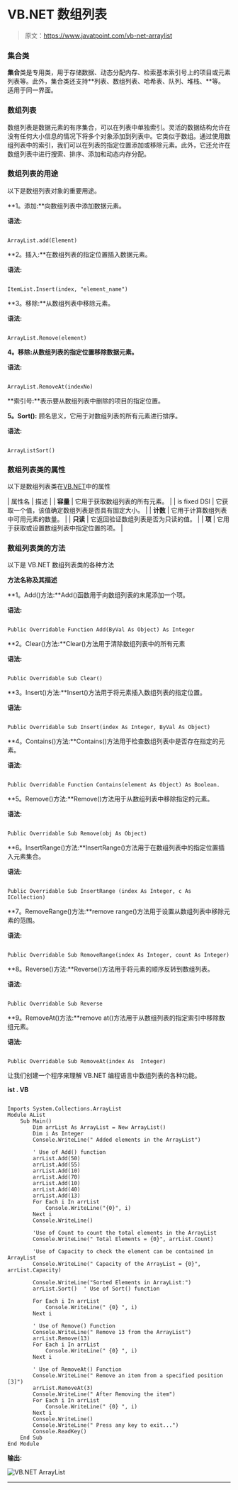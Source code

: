 # VB.NET 数组列表

> 原文：<https://www.javatpoint.com/vb-net-arraylist>

### 集合类

**集合**类是专用类，用于存储数据、动态分配内存、检索基本索引号上的项目或元素列表等。此外，集合类还支持**列表、数组列表、哈希表、队列、堆栈、**等。适用于同一界面。

### 数组列表

数组列表是数据元素的有序集合，可以在列表中单独索引。灵活的数据结构允许在没有任何大小信息的情况下将多个对象添加到列表中。它类似于数组。通过使用数组列表中的索引，我们可以在列表的指定位置添加或移除元素。此外，它还允许在数组列表中进行搜索、排序、添加和动态内存分配。

### 数组列表的用途

以下是数组列表对象的重要用途。

**1。添加:**向数组列表中添加数据元素。

**语法:**

```

ArrayList.add(Element)

```

**2。插入:**在数组列表的指定位置插入数据元素。

**语法:**

```

ItemList.Insert(index, "element_name")

```

**3。移除:**从数组列表中移除元素。

**语法:**

```

ArrayList.Remove(element)

```

**4。移除:从数组列表的指定位置移除数据元素。**

**语法:**

```

ArrayList.RemoveAt(indexNo)

```

**索引号:**表示要从数组列表中删除的项目的指定位置。

**5。Sort():** 顾名思义，它用于对数组列表的所有元素进行排序。

**语法:**

```

ArrayListSort()

```

### 数组列表类的属性

以下是数组列表类在[VB.NET](https://www.javatpoint.com/vb-net)中的属性

| 属性名 | 描述 |
| **容量** | 它用于获取数组列表的所有元素。 |
| is fixed DSI | 它获取一个值，该值确定数组列表是否具有固定大小。 |
| **计数** | 它用于计算数组列表中可用元素的数量。 |
| **只读** | 它返回验证数组列表是否为只读的值。 |
| **项** | 它用于获取或设置数组列表中指定位置的项。 |

### 数组列表类的方法

以下是 VB.NET 数组列表类的各种方法

**方法名称及其描述**

**1。Add()方法:**Add()函数用于向数组列表的末尾添加一个项。

**语法:**

```

Public Overridable Function Add(ByVal As Object) As Integer

```

**2。Clear()方法:**Clear()方法用于清除数组列表中的所有元素

**语法:**

```

Public Overridable Sub Clear()

```

**3。Insert()方法:**Insert()方法用于将元素插入数组列表的指定位置。

**语法:**

```

Public Overridable Sub Insert(index As Integer, ByVal As Object)

```

**4。Contains()方法:**Contains()方法用于检查数组列表中是否存在指定的元素。

**语法:**

```

Public Overridable Function Contains(element As Object) As Boolean.

```

**5。Remove()方法:**Remove()方法用于从数组列表中移除指定的元素。

**语法:**

```

Public Overridable Sub Remove(obj As Object)

```

**6。InsertRange()方法:**InsertRange()方法用于在数组列表中的指定位置插入元素集合。

**语法:**

```

Public Overridable Sub InsertRange (index As Integer, c As ICollection)

```

**7。RemoveRange()方法:**remove range()方法用于设置从数组列表中移除元素的范围。

**语法:**

```

Public Overridable Sub RemoveRange(index As Integer, count As Integer)

```

**8。Reverse()方法:**Reverse()方法用于将元素的顺序反转到数组列表。

**语法:**

```

Public Overridable Sub Reverse

```

**9。RemoveAt()方法:**remove at()方法用于从数组列表的指定索引中移除数组元素。

**语法:**

```

Public Overridable Sub RemoveAt(index As  Integer)

```

让我们创建一个程序来理解 VB.NET 编程语言中数组列表的各种功能。

**ist . VB**

```

Imports System.Collections.ArrayList
Module AList
    Sub Main()
        Dim arrList As ArrayList = New ArrayList()
        Dim i As Integer
        Console.WriteLine(" Added elements in the ArrayList")

        ' Use of Add() function
        arrList.Add(50)
        arrList.Add(55)
        arrList.Add(10)
        arrList.Add(70)
        arrList.Add(10)
        arrList.Add(40)
        arrList.Add(13)
        For Each i In arrList
            Console.WriteLine("{0}", i)
        Next i
        Console.WriteLine()

        'Use of Count to count the total elements in the ArrayList
        Console.WriteLine(" Total Elements = {0}", arrList.Count)

        'Use of Capacity to check the element can be contained in ArrayList
        Console.WriteLine(" Capacity of the ArrayList = {0}", arrList.Capacity)

        Console.WriteLine("Sorted Elements in ArrayList:")
        arrList.Sort()  ' Use of Sort() function

        For Each i In arrList
            Console.WriteLine(" {0} ", i)
        Next i

        ' Use of Remove() Function
        Console.WriteLine(" Remove 13 from the ArrayList")
        arrList.Remove(13)
        For Each i In arrList
            Console.WriteLine(" {0} ", i)
        Next i

        ' Use of RemoveAt() Function
        Console.WriteLine(" Remove an item from a specified position [3]")
        arrList.RemoveAt(3)
        Console.WriteLine(" After Removing the item")
        For Each i In arrList
            Console.WriteLine(" {0} ", i)
        Next i
        Console.WriteLine()
        Console.WriteLine(" Press any key to exit...")
        Console.ReadKey()
    End Sub
End Module

```

**输出:**

![VB.NET ArrayList](img/d6583c93abf827142f5f304a34ab0cd9.png)

* * *